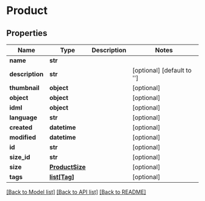 # Product

## Properties
Name | Type | Description | Notes
------------ | ------------- | ------------- | -------------
**name** | **str** |  | 
**description** | **str** |  | [optional] [default to '']
**thumbnail** | **object** |  | [optional] 
**object** | **object** |  | [optional] 
**idml** | **object** |  | [optional] 
**language** | **str** |  | [optional] 
**created** | **datetime** |  | [optional] 
**modified** | **datetime** |  | [optional] 
**id** | **str** |  | [optional] 
**size_id** | **str** |  | [optional] 
**size** | [**ProductSize**](ProductSize.md) |  | [optional] 
**tags** | [**list[Tag]**](Tag.md) |  | [optional] 

[[Back to Model list]](../README.md#documentation-for-models) [[Back to API list]](../README.md#documentation-for-api-endpoints) [[Back to README]](../README.md)


